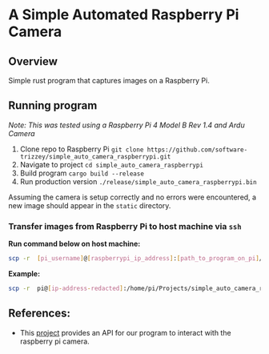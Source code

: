 # A Simple Automated Raspberry Pi Camera

## Overview
Simple rust program that captures images on a Raspberry Pi.

## Running program

_Note: This was tested using a Raspberry Pi 4 Model B Rev 1.4 and Ardu Camera_

1. Clone repo to Raspberry Pi `git clone https://github.com/software-trizzey/simple_auto_camera_raspberrypi.git`
1. Navigate to project `cd simple_auto_camera_raspberrypi`
1. Build program `cargo build --release`
1. Run production version `./release/simple_auto_camera_raspberrypi.bin`

Assuming the camera is setup correctly and no errors were encountered, a new image should appear in the `static` directory.

### Transfer images from Raspberry Pi to host machine via `ssh`

**Run command below on host machine:**
```bash
scp -r  [pi_username]@[raspberrypi_ip_address]:[path_to_program_on_pi]/simple_auto_camera_raspberrypi/static [directory_on_host_machine]
```

**Example:**
```bash
scp -r  pi@[ip-address-redacted]:/home/pi/Projects/simple_auto_camera_raspberrypi/static ~/Desktop/pi-images/
```

## References:
- This [project](https://github.com/pedrosland/rascam) provides an API for our program to interact with the raspberry pi camera.